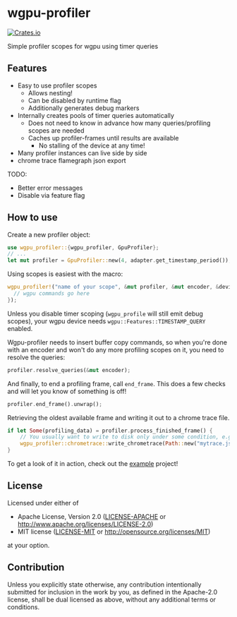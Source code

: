 # wgpu-profiler
[![Crates.io](https://img.shields.io/crates/v/wgpu-profiler.svg)](https://crates.io/crates/wgpu-profiler)

Simple profiler scopes for wgpu using timer queries

## Features

* Easy to use profiler scopes
  * Allows nesting!
  * Can be disabled by runtime flag
  * Additionally generates debug markers 
* Internally creates pools of timer queries automatically
  * Does not need to know in advance how many queries/profiling scopes are needed
  * Caches up profiler-frames until results are available
    * No stalling of the device at any time!
* Many profiler instances can live side by side
* chrome trace flamegraph json export

TODO:
* Better error messages
* Disable via feature flag

## How to use

Create a new profiler object:
```rust
use wgpu_profiler::{wgpu_profiler, GpuProfiler};
// ...
let mut profiler = GpuProfiler::new(4, adapter.get_timestamp_period()); // buffer up to 4 frames
```

Using scopes is easiest with the macro:
```rust
wgpu_profiler!("name of your scope", &mut profiler, &mut encoder, &device, {
  // wgpu commands go here
});
```
Unless you disable timer scoping (`wgpu_profile` will still emit debug scopes), your wgpu device needs `wgpu::Features::TIMESTAMP_QUERY` enabled.

Wgpu-profiler needs to insert buffer copy commands, so when you're done with an encoder and won't do any more profiling scopes on it, you need to resolve the queries:
```rust
profiler.resolve_queries(&mut encoder);
```

And finally, to end a profiling frame, call `end_frame`. This does a few checks and will let you know of something is off!
```rust
profiler.end_frame().unwrap();
```

Retrieving the oldest available frame and writing it out to a chrome trace file.
```rust
if let Some(profiling_data) = profiler.process_finished_frame() {
    // You usually want to write to disk only under some condition, e.g. press of a key or button
    wgpu_profiler::chrometrace::write_chrometrace(Path::new("mytrace.json"), profiling_data);
}
```


To get a look of it in action, check out the [example](./examples/demo.rs)  project!

## License

Licensed under either of

 * Apache License, Version 2.0
   ([LICENSE-APACHE](LICENSE-APACHE) or http://www.apache.org/licenses/LICENSE-2.0)
 * MIT license
   ([LICENSE-MIT](LICENSE-MIT) or http://opensource.org/licenses/MIT)

at your option.

## Contribution

Unless you explicitly state otherwise, any contribution intentionally submitted
for inclusion in the work by you, as defined in the Apache-2.0 license, shall be
dual licensed as above, without any additional terms or conditions.